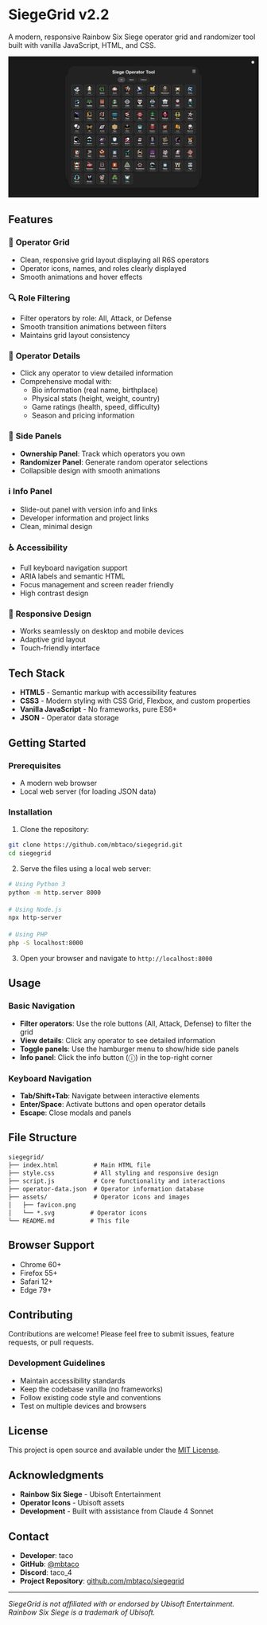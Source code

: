 # SiegeGrid v2.2

A modern, responsive Rainbow Six Siege operator grid and randomizer tool built with vanilla JavaScript, HTML, and CSS.

![SiegeGrid Preview](assets/preview.png)

## Features

### 🎯 **Operator Grid**
- Clean, responsive grid layout displaying all R6S operators
- Operator icons, names, and roles clearly displayed
- Smooth animations and hover effects

### 🔍 **Role Filtering**
- Filter operators by role: All, Attack, or Defense
- Smooth transition animations between filters
- Maintains grid layout consistency

### 📱 **Operator Details**
- Click any operator to view detailed information
- Comprehensive modal with:
  - Bio information (real name, birthplace)
  - Physical stats (height, weight, country)
  - Game ratings (health, speed, difficulty)
  - Season and pricing information

### 🎲 **Side Panels**
- **Ownership Panel**: Track which operators you own
- **Randomizer Panel**: Generate random operator selections
- Collapsible design with smooth animations

### ℹ️ **Info Panel**
- Slide-out panel with version info and links
- Developer information and project links
- Clean, minimal design

### ♿ **Accessibility**
- Full keyboard navigation support
- ARIA labels and semantic HTML
- Focus management and screen reader friendly
- High contrast design

### 📱 **Responsive Design**
- Works seamlessly on desktop and mobile devices
- Adaptive grid layout
- Touch-friendly interface

## Tech Stack

- **HTML5** - Semantic markup with accessibility features
- **CSS3** - Modern styling with CSS Grid, Flexbox, and custom properties
- **Vanilla JavaScript** - No frameworks, pure ES6+
- **JSON** - Operator data storage

## Getting Started

### Prerequisites
- A modern web browser
- Local web server (for loading JSON data)

### Installation

1. Clone the repository:
```bash
git clone https://github.com/mbtaco/siegegrid.git
cd siegegrid
```

2. Serve the files using a local web server:
```bash
# Using Python 3
python -m http.server 8000

# Using Node.js
npx http-server

# Using PHP
php -S localhost:8000
```

3. Open your browser and navigate to `http://localhost:8000`

## Usage

### Basic Navigation
- **Filter operators**: Use the role buttons (All, Attack, Defense) to filter the grid
- **View details**: Click any operator to see detailed information
- **Toggle panels**: Use the hamburger menu to show/hide side panels
- **Info panel**: Click the info button (ⓘ) in the top-right corner

### Keyboard Navigation
- **Tab/Shift+Tab**: Navigate between interactive elements
- **Enter/Space**: Activate buttons and open operator details
- **Escape**: Close modals and panels

## File Structure

```
siegegrid/
├── index.html          # Main HTML file
├── style.css           # All styling and responsive design
├── script.js           # Core functionality and interactions
├── operator-data.json  # Operator information database
├── assets/             # Operator icons and images
│   ├── favicon.png
│   └── *.svg          # Operator icons
└── README.md          # This file
```

## Browser Support

- Chrome 60+
- Firefox 55+
- Safari 12+
- Edge 79+

## Contributing

Contributions are welcome! Please feel free to submit issues, feature requests, or pull requests.

### Development Guidelines
- Maintain accessibility standards
- Keep the codebase vanilla (no frameworks)
- Follow existing code style and conventions
- Test on multiple devices and browsers

## License

This project is open source and available under the [MIT License](LICENSE).

## Acknowledgments

- **Rainbow Six Siege** - Ubisoft Entertainment
- **Operator Icons** - Ubisoft assets
- **Development** - Built with assistance from Claude 4 Sonnet

## Contact

- **Developer**: taco
- **GitHub**: [@mbtaco](https://github.com/mbtaco)
- **Discord**: taco_4
- **Project Repository**: [github.com/mbtaco/siegegrid](https://github.com/mbtaco/siegegrid)

---

*SiegeGrid is not affiliated with or endorsed by Ubisoft Entertainment. Rainbow Six Siege is a trademark of Ubisoft.*

